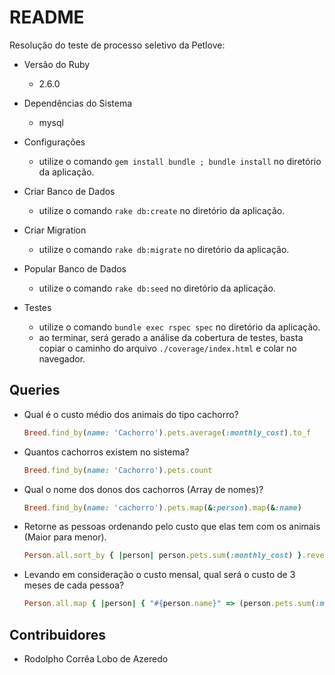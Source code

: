 # README

Resolução do teste de processo seletivo da Petlove:

* Versão do Ruby

  - 2.6.0

* Dependências do Sistema

  - mysql

* Configurações

  - utilize o comando `gem install bundle ; bundle install` no diretório da aplicação.

* Criar Banco de Dados

  - utilize o comando `rake db:create` no diretório da aplicação.

* Criar Migration

  - utilize o comando `rake db:migrate` no diretório da aplicação.

* Popular Banco de Dados

  - utilize o comando `rake db:seed` no diretório da aplicação.

* Testes

  - utilize o comando `bundle exec rspec spec` no diretório da aplicação.
  - ao terminar, será gerado a análise da cobertura de testes, basta copiar o caminho do arquivo
  `./coverage/index.html` e colar no navegador.

## Queries

* Qual é o custo médio dos animais do tipo cachorro?

  ```ruby
  Breed.find_by(name: 'Cachorro').pets.average(:monthly_cost).to_f
  ```

* Quantos cachorros existem no sistema?

  ```ruby
  Breed.find_by(name: 'Cachorro').pets.count
  ```

* Qual o nome dos donos dos cachorros (Array de nomes)?

  ```ruby
  Breed.find_by(name: 'cachorro').pets.map(&:person).map(&:name)
  ```
* Retorne as pessoas ordenando pelo custo que elas tem com os animais (Maior para menor).

  ```ruby
  Person.all.sort_by { |person| person.pets.sum(:monthly_cost) }.reverse
  ```

* Levando em consideração o custo mensal, qual será o custo de 3 meses de cada pessoa?

  ```ruby
  Person.all.map { |person| { "#{person.name}" => (person.pets.sum(:monthly_cost) * 3) } }
  ```

## Contribuidores

 - Rodolpho Corrêa Lobo de Azeredo
